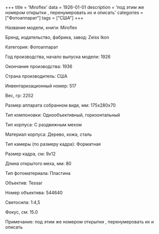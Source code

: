 +++
title = 'Miroflex'
data = 1926-01-01
description = 'под этим же номером открытки , перенумеровать их и описать'
categories = ["Фотоаппарат"]
tags = ["США"]
+++

Название модели, книги: Miroflex

Бренд, издательство, фабрика, завод: Zeiss Ikon

Категория: Фотоаппарат

Год производства, начало выпуска модели: 1926

Окончание производства: 1936

Страна производитель: США

Инвентаризационный номер: 517

Вес, гр: 2252

Размер аппарата  собранном виде, мм: 175х280х70

Тип компоновки: Однообъективный, горизонтальный

Тип корпуса: С раздвижным мехом

Материал корпуса: Дерево, кожа, сталь

Тип камеры (по размеру кадра): Форматная

Размер кадра, см: 9х12

Длина открытого меха, мм: 80

Тип фотоматериала: Пластина

Объектив: Tessar

Номер объектива: 544640

Светосила: 1:4,5

Фокус, см: 15.0

Примечание: под этим же номером открытки , перенумеровать их и описать

